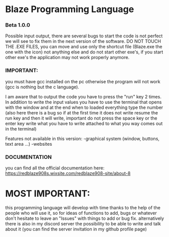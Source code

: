 # Blaze Programming Language

### Beta 1.0.0
Possible input output, there are several bugs to start the code is not perfect we will see to fix them in the next version of the software.
DO NOT TOUCH THE .EXE FILES, you can move and use only the shortcut file (Blaze.exe the one with the icon) not anything else and do not start other exe's, if you start other exe's the application may not work properly anymore.

### IMPORTANT:
you must have gcc installed on the pc otherwise the program will not work (gcc is nothing but the c language).

I am aware that to output the code you have to press the "run" key 2 times.
In addition to write the input values you have to use the terminal that opens with the window and at the end when to loaded everything type the number (also here there is a bug so if at the first time it does not write resume the run key and then it will write, important do not press the space key or the enter key write what you have to write attached to what you way comes out in the terminal)

Features not available in this version:
-graphical system (window, buttons, text area ...)
-websites

### DOCUMENTATION
you can find all the official documentation here:
https://redblaze908s.wixsite.com/redblaze908-site/about-8

# MOST IMPORTANT:
this programming language will develop with time thanks to the help of the people who will use it, so for ideas of functions to add, bugs or whatever don't hesitate to leave an "Issues" with things to add or bug fix. alternatively there is also in my discord server the possibility to be able to write and talk about it (you can find the server invitation in my github profile page)
